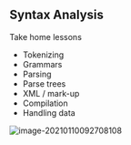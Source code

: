 ## Syntax Analysis

Take home lessons 

- Tokenizing
- Grammars
- Parsing
- Parse trees
- XML / mark-up
- Compilation
- Handling data



![image-20210110092708108](https://loyioblog.oss-cn-beijing.aliyuncs.com/LoyioBlog/2021011023T1j2.png)
